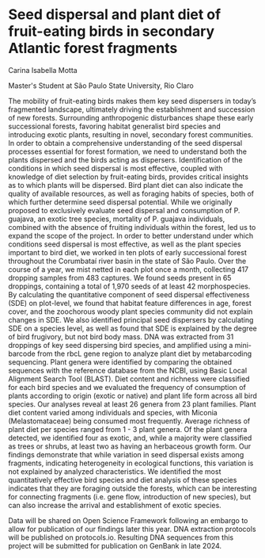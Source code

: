 # Seed dispersal and plant diet of fruit-eating birds in secondary Atlantic forest fragments
Carina Isabella Motta

Master's Student at São Paulo State University, Rio Claro

The mobility of fruit-eating birds makes them key seed dispersers in today’s fragmented landscape, ultimately driving the establishment and succession of new forests. Surrounding anthropogenic disturbances shape these early successional forests, favoring habitat generalist bird species and introducing exotic plants, resulting in novel, secondary forest communities. In order to obtain a comprehensive understanding of the seed dispersal processes essential for forest formation, we need to understand both the plants dispersed and the birds acting as dispersers. Identification of the conditions in which seed dispersal is most effective, coupled with knowledge of diet selection by fruit-eating birds, provides critical insights as to which plants will be dispersed. Bird plant diet can also indicate the quality of available resources, as well as foraging habits of species, both of which further determine seed dispersal potential. While we originally proposed to exclusively evaluate seed dispersal and consumption of P. guajava, an exotic tree species, mortality of P. guajava individuals, combined with the absence of fruiting individuals within the forest, led us to expand the scope of the project. In order to better understand under which conditions seed dispersal is most effective, as well as the plant species important to bird diet, we worked in ten plots of early successional forest throughout the Corumbataí river basin in the state of São Paulo. Over the course of a year, we mist netted in each plot once a month, collecting 417 dropping samples from 483 captures. We found seeds present in 65 droppings, containing a total of 1,970 seeds of at least 42 morphospecies. By calculating the quantitative component of seed dispersal effectiveness (SDE) on plot-level, we found that habitat feature differences in age, forest cover, and the zoochorous woody plant species community did not explain changes in SDE. We also identified principal seed dispersers by calculating SDE on a species level, as well as found that SDE is explained by the degree of bird frugivory, but not bird body mass. DNA was extracted from 31 droppings of key seed dispersing bird species, and amplified using a mini-barcode from the rbcL gene region to analyze plant diet by metabarcoding sequencing. Plant genera were identified by comparing the obtained sequences with the reference database from the NCBI, using Basic Local Alignment Search Tool (BLAST). Diet content and richness were classified for each bird species and we evaluated the frequency of consumption of plants according to origin (exotic or native) and plant life form across all bird species. Our analyses reveal at least 26 genera from 23 plant families. Plant diet content varied among individuals and species, with Miconia (Melastomataceae) being consumed most frequently. Average richness of plant diet per species ranged from 1 - 3 plant genera. Of the plant genera detected, we identified four as exotic, and, while a majority were classified as trees or shrubs, at least two as having an herbaceous growth form. Our findings demonstrate that while variation in seed dispersal exists among fragments, indicating heterogeneity in ecological functions, this variation is not explained by analyzed characteristics. We identified the most quantitatively effective bird species and diet analysis of these species indicates that they are foraging outside the forests, which can be interesting for connecting fragments (i.e. gene flow, introduction of new species), but can also increase the arrival and establishment of exotic species.



Data will be shared on Open Science Framework following an embargo to allow for publication of our findings later this year. DNA extraction protocols will be published on protocols.io. Resulting DNA sequences from this project will be submitted for publication on GenBank in late 2024. 
